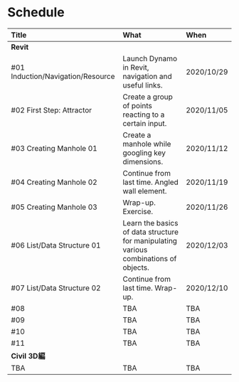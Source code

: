 # Schedule



| Title | What | When |
| :--- | :--- | :--- |
| **Revit** |  |  |
| \#01 Induction/Navigation/Resource | Launch Dynamo in Revit, navigation and useful links. | 2020/10/29 |
| \#02 First Step: Attractor | Create a group of points reacting to a certain input. | 2020/11/05 |
| \#03 Creating Manhole 01 | Create a manhole while googling key dimensions. | 2020/11/12 |
| \#04 Creating Manhole 02 | Continue from last time. Angled wall element. | 2020/11/19 |
| \#05 Creating Manhole 03 | Wrap-up. Exercise. | 2020/11/26 |
| \#06 List/Data Structure 01 | Learn the basics of data structure for manipulating various combinations of objects. | 2020/12/03 |
| \#07 List/Data Structure 02 | Continue from last time. Wrap-up. | 2020/12/10 |
| \#08 | TBA | TBA |
| \#09 | TBA | TBA |
| \#10 | TBA | TBA |
| \#11 | TBA | TBA |
| **Civil 3D編** |  |  |
| TBA | TBA | TBA |



